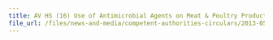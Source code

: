 ```yaml
---
title: AV HS (16) Use of Antimicrobial Agents on Meat & Poultry Products from Australia and Canada 
file_url: /files/news-and-media/competent-authorities-circulars/2013-05-17-CA2.pdf
---
```

